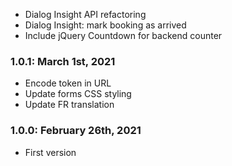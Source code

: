 * Dialog Insight API refactoring
* Dialog Insight: mark booking as arrived
* Include jQuery Countdown for backend counter

### 1.0.1: March 1st, 2021
* Encode token in URL
* Update forms CSS styling
* Update FR translation

### 1.0.0: February 26th, 2021
* First version
